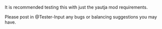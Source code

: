 It is recommended testing this with just the yautja mod requirements.

Please post in @Tester-Input any bugs or balancing suggestions you may have.
